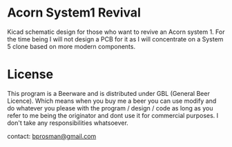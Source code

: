 # Acorn System1 Revival
Kicad schematic design for those who want to revive an Acorn system 1. For the time being I will not design a PCB for it as I will concentrate on a System 5 clone based on more modern components.

# License
This program is a Beerware and is distributed under GBL (General Beer Licence). Which means when you buy me a beer you can use modify and do whatever you please with the program / design / code as long as you refer to me being the originator and dont use it for commercial purposes. I don't take any responsibilities whatsoever.

contact: bprosman@gmail.com
